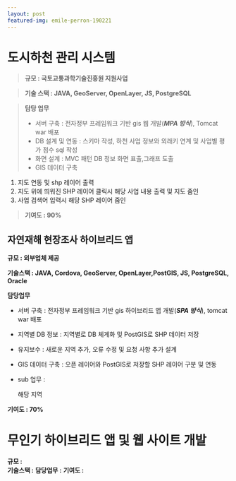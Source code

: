 ```yaml
---
layout: post
featured-img: emile-perron-190221
---
```


도시하천 관리 시스템
======

> **규모 :  국토교통과학기술진흥원 지원사업**

> **기술 스택  :  JAVA, GeoServer, OpenLayer, JS, PostgreSQL**

> **담당 업무**  
> - 서버 구축 : 전자정부 프레임워크 기반 gis 웹 개발(**_MPA 방식_**), Tomcat war 배포
> - DB 설계 및 연동 : 스키마 작성, 하천 사업 정보와 외래키 연계 및 사업별 평가 점수 sql 작성
> - 화면 설계 :  MVC 패턴 DB 정보 화면 표출,그래프 도출
> - GIS 데이터 구축 
  1. 지도 연동 및 shp 레이어 출력
  2. 지도 위에 띄워진 SHP 레이어 클릭시 해당 사업 내용 출력 및 지도 줌인
  3. 사업 검색어 입력시 해당 SHP 레이어 줌인 

 > **기여도 : 90%**


## 자연재해 현장조사 하이브리드 앱

**규모 : 외부업체 제공**

**기술스택 :  JAVA, Cordova, GeoServer, OpenLayer,PostGIS, JS, PostgreSQL, Oracle**

**담당업무**
- 서버 구축 : 전자정부 프레임워크 기반 gis 하이브리드 앱 개발(**_SPA 방식_**), tomcat war 배포
- 지역별 DB 정보 : 지역별로 DB 체계화 및  PostGIS로 SHP 데이터 저장
- 유지보수 : 새로운 지역 추가, 오류 수정 및 요청 사항 추가 설계 
- GIS 데이터 구축 : 오픈 레이어와 PostGIS로 저장할  SHP 레이어 구분 및 연동
- sub 업무 :

     해당 지역 
     
**기여도 : 70%**


무인기 하이브리드 앱 및 웹 사이트 개발
======
**규모 :**  
**기술스택 :**
**담당업무 :**
**기여도 :** 
